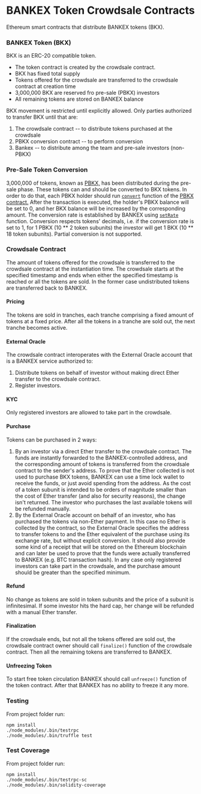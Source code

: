 # BANKEX Token Crowdsale Contracts

Ethereum smart contracts that distribute BANKEX tokens (BKX).

### BANKEX Token (BKX)

BKX is an ERC-20 compatible token.

* The token contract is created by the crowdsale contract.
* BKX has fixed total supply
* Tokens offered for the crowdsale are transferred to the crowdsale contract at creation time
* 3,000,000 BKX are reserved fro pre-sale (PBKX) investors
* All remaining tokens are stored on BANKEX balance

BKX movement is restricted until explicitly allowed.
Only parties authorized to transfer BKX until that are:
1. The crowdsale contract -- to distribute tokens purchased at the crowdsale
2. PBKX conversion contract -- to perform conversion 
3. Bankex -- to distribute among the team and pre-sale investors (non-PBKX)

### Pre-Sale Token Conversion
3,000,000 of tokens, known as [PBKX,](https://etherscan.io/token/0x5aC0197C944c961F58bb02F3d0Df58a74FDC15B6) 
has been distributed during the pre-sale phase. These tokens can and should be converted to BKX tokens. In order to do that,
each PBKX holder should run [`convert`](https://github.com/BankEx/pre-ico-token-contract/blob/ac55d1c2b8b56d6801a84e9d486e731e94855d3c/bankexpresaleescrow.sol#L107-L117)
function of the [PBKX contract.](https://etherscan.io/address/0x5aC0197C944c961F58bb02F3d0Df58a74FDC15B6) After the transaction is executed,
the holder's PBKX balance will be set to 0, and her BKX balance will be increased by the corresponding amount. The conversion rate is established by BANKEX using
[`setRate`](https://github.com/BankEx/pre-ico-token-contract/blob/ac55d1c2b8b56d6801a84e9d486e731e94855d3c/bankexpresaleescrow.sol#L54-L56) function.
Conversion respects tokens' decimals, i.e. if the conversion rate is set to 1, for 1 PBKX (10 ** 2 token subunits) the investor will get 1 BKX (10 ** 18 token subunits).
Partial conversion is not supported.

### Crowdsale Contract
The amount of tokens offered for the crowdsale is transferred to the crowdsale contract at the instantiation time.
The crowdsale starts at the specified timestamp and ends when either the specified timestamp is reached or all the tokens are sold.
In the former case undistributed tokens are transferred back to BANKEX.

#### Pricing
The tokens are sold in tranches, each tranche comprising a fixed amount of tokens at a fixed price.
After all the tokens in a tranche are sold out, the next tranche becomes active.

#### External Oracle
The crowdsale contract interoperates with the External Oracle account that is a BANKEX service authorized to:
1. Distribute tokens on behalf of investor without making direct Ether transfer to the crowdsale contract.
2. Register investors.

#### KYC
Only registered investors are allowed to take part in the crowdsale. 

#### Purchase
Tokens can be purchased in 2 ways:
1. By an investor via a direct Ether transfer to the crowdsale contract.
   The funds are instantly forwarded to the BANKEX-controlled address, and the corresponding amount of tokens is transferred from the crowdsale contract to the sender's address.
   To prove that the Ether collected is not used to purchase BKX tokens, BANKEX can use a time lock wallet to receive the funds, or just avoid spending from the address.
   As the cost of a token subunit is intended to be orders of magnitude smaller than the cost of Ether transfer (and also for security reasons), the change isn't returned.
   The investor who purchases the last available tokens will be refunded manually.
2. By the External Oracle account on behalf of an investor, who has purchased the tokens via non-Ether payment.
   In this case no Ether is collected by the contract, so the External Oracle specifies the address to transfer tokens to and the Ether equivalent of the purchase using its exchange rate, but without explicit conversion.
   It should also provide some kind of a receipt that will be stored on the Ethereum blockchain and can later be used to prove that the funds were actually transferred to BANKEX (e.g. BTC transaction hash).
In any case only registered investors can take part in the crowdsale, and the purchase amount should be greater than the specified minimum.

#### Refund
No change as tokens are sold in token subunits and the price of a subunit is infinitesimal.
If some investor hits the hard cap, her change will be refunded with a manual Ether transfer.  

#### Finalization
If the crowdsale ends, but not all the tokens offered are sold out,
the crowdsale contract owner should call `finalize()` function of the crowdsale contract.
Then all the remaining tokens are transferred to BANKEX.

#### Unfreezing Token
To start free token circulation BANKEX should call `unfreeze()` function of the token contract.
After that BANKEX has no ability to freeze it any more.

### Testing
From project folder run:
```
npm install
./node_modules/.bin/testrpc
./node_modules/.bin/truffle test
```

### Test Coverage
From project folder run:
```
npm install
./node_modules/.bin/testrpc-sc
./node_modules/.bin/solidity-coverage
```